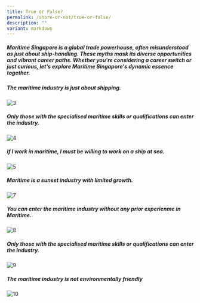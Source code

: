 ```yaml
---
title: True or False?
permalink: /shore-or-not/true-or-false/
description: ""
variant: markdown
---
```

##### Maritime Singapore is a global trade powerhouse, often misunderstood as just about ship-handling. These myths mask its diverse opportunities and vibrant career paths. Whether you're considering a career switch or just curious, let's explore Maritime Singapore's dynamic essence together.

##### The maritime industry is just about shipping.

<img border="0" alt="3" src="https://i.ibb.co/xftsXg0/3.png">

##### Only those with the specialised maritime skills or qualifications can enter the industry.

<img border="0" alt="4" src="https://i.ibb.co/J7Qh24B/4.png">

##### If I work in maritime, I must be willing to work on a ship at sea.

<img border="0" alt="5" src="https://i.ibb.co/1zWtMfW/5.png">


##### Maritime is a sunset industry with limited growth.

<img border="0" alt="7" src="https://i.ibb.co/HH67j0k/7.png">

##### You can enter the maritime industry without any prior experienme in Maritime.

<img border="0" alt="8" src="https://i.ibb.co/m5f5YpL/8.png">

##### Only those with the specialised maritime skills or qualifications can enter the industry.

<img border="0" alt="9" src="https://i.ibb.co/dt8RzTY/9.png">

##### The maritime industry is not environmentally friendly

<img border="0" alt="10" src="https://i.ibb.co/pxcYgtp/10.png">